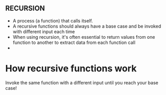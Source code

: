 ## RECURSION

- A process (a function) that calls itself.
- A recursive functions should always have a base case and be invoked with different input each time
- When using recursion, it's often essential to return values from one function to another to extract data from each function call
-

# How recursive functions work

Invoke the same function with a different input until you reach your base case!

